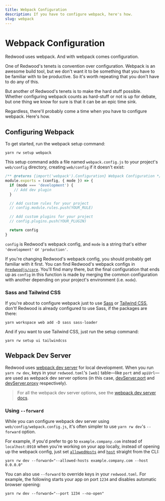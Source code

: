 ```yaml
---
title: Webpack Configuration
description: If you have to configure webpack, here's how.
slug: webpack
---
```

# Webpack Configuration

Redwood uses webpack. And with webpack comes configuration.

One of Redwood's tenets is convention over configuration.
Webpack is an awesome build tool, but we don't want it to be something that you have to be familiar with to be productive.
So it's worth repeating that you don't have to do any of this.

But another of Redwood's tenets is to make the hard stuff possible.
Whether configuring webpack counts as hard-stuff or not is up for debate, but one thing we know for sure is that it can be an epic time sink.

Regardless, there'll probably come a time when you have to configure webpack.
Here's how.

## Configuring Webpack

To get started, run the webpack setup command:

```
yarn rw setup webpack
```

This setup command adds a file named `webpack.config.js` to your project's `web/config` directory, creating `web/config` if it doesn't exist:

```js title="web/config/webpack.config.js"
/** @returns {import('webpack').Configuration} Webpack Configuration */
module.exports = (config, { mode }) => {
  if (mode === 'development') {
    // Add dev plugin
  }

  // Add custom rules for your project
  // config.module.rules.push(YOUR_RULE)

  // Add custom plugins for your project
  // config.plugins.push(YOUR_PLUGIN)

  return config
}
```

`config` is Redwood's webpack config, and `mode` is a string that's either `'development'` or `'production'`.

If you're changing Redwood's webpack config, you should probably get familiar with it first.
You can find Redwood's webpack configs in [`@redwoodjs/core`](https://github.com/redwoodjs/redwood/tree/main/packages/core/config).
You'll find many there, but the final configuration that ends up as `config` in this function is made by merging the common configuration with another depending on your project's environment (i.e. `mode`).

### Sass and Tailwind CSS

If you're about to configure webpack just to use [Sass](https://sass-lang.com/) or [Tailwind CSS](https://tailwindcss.com/), don't!
Redwood is already configured to use Sass, if the packages are there:

```
yarn workspace web add -D sass sass-loader
```

And if you want to use Tailwind CSS, just run the setup command:

```
yarn rw setup ui tailwindcss
```

## Webpack Dev Server

Redwood uses [webpack dev server](https://webpack.js.org/configuration/dev-server/) for local development.
When you run `yarn rw dev`, keys in your `redwood.toml`'s `[web]` table—like `port` and `apiUrl`—are used as webpack dev server options (in this case, [devServer.port](https://webpack.js.org/configuration/dev-server/#devserverport) and [devServer.proxy](https://webpack.js.org/configuration/dev-server/#devserverproxy) respectively).

> For all the webpack dev server options, see the [webpack dev server docs](https://webpack.js.org/configuration/dev-server/).

### Using `--forward`

While you can configure webpack dev server using `web/config/webpack.config.js`, it's often simpler to use `yarn rw dev`'s `--forward` option.

For example, if you'd prefer to go to `example.company.com` instead of `localhost:8910` when you're working on your app locally, instead of opening up the webpack config, just set [`allowedHosts`](https://webpack.js.org/configuration/dev-server/#devserverallowedhosts) and [`host`](https://webpack.js.org/configuration/dev-server/#devserverhost) straight from the CLI:

```
yarn rw dev --forward="--allowed-hosts example.company.com --host 0.0.0.0"
```

You can also use `--forward` to override keys in your `redwood.toml`.
For example, the following starts your app on port `1234` and disables automatic browser opening:

```
yarn rw dev --forward="--port 1234 --no-open"
```
